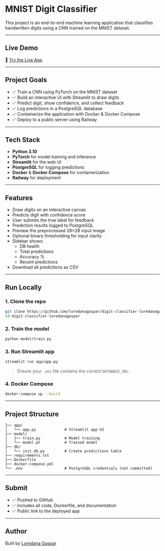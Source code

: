  #  MNIST Digit Classifier 

This project is an end-to-end machine learning application that classifies handwritten digits using a CNN trained on the MNIST dataset.

---

##  Live Demo

🔗 [Try the Live App](https://digit-classifier-loredanagaspar.up.railway.app)

---

##  Project Goals

- ✅ Train a CNN using PyTorch on the MNIST dataset
- ✅ Build an interactive UI with Streamlit to draw digits
- ✅ Predict digit, show confidence, and collect feedback
- ✅ Log predictions in a PostgreSQL database
- ✅ Containerize the application with Docker & Docker Compose
- ✅ Deploy to a public server using Railway

---

##  Tech Stack

- **Python 3.10**
- **PyTorch** for model training and inference
- **Streamlit** for the web UI
- **PostgreSQL** for logging predictions
- **Docker** & **Docker Compose** for containerization
- **Railway** for deployment

---

## Features

- Draw digits on an interactive canvas
- Predicts digit with confidence score
- User submits the true label for feedback
- Prediction results logged to PostgreSQL
- Preview the preprocessed 28×28 input image
- Optional binary thresholding for input clarity
- Sidebar shows:
  - DB health
  - Total predictions
  - Accuracy %
  - Recent predictions
- Download all predictions as CSV

---

## Run Locally

### 1. Clone the repo
```bash
git clone https://github.com/loredanagaspar/digit-classifier-loredanagaspar.git
cd digit-classifier-loredanagaspar
```

### 2. Train the model
```bash
python model/train.py
```

### 3. Run Streamlit app
```bash
streamlit run app/app.py
```

> Ensure your `.env` file contains the correct `DATABASE_URL`.

### 4. Docker Compose
```bash
docker-compose up --build
```

---

##  Project Structure
```
├── app/
│   └── app.py             # Streamlit app UI
├── model/
│   ├── train.py           # Model training
│   └── model.pt           # Trained model
├── db/
│   └── init_db.py         # Create predictions table
├── requirements.txt
├── Dockerfile
├── docker-compose.yml
└── .env                   # PostgreSQL credentials (not committed)
```

---

## Submit

- ✅ Pushed to GitHub
- ✅ Includes all code, Dockerfile, and documentation
- ✅ Public link to the deployed app

---

## Author

Built by [Loredana Gaspar](https://github.com/loredanagaspar) 

